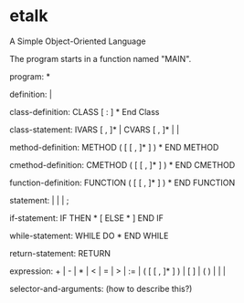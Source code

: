 # etalk
A Simple Object-Oriented Language

The program starts in a function named "MAIN".

program:
    <definition>*

definition:
    <class-definition>
|   <function-definition>

class-definition:
    CLASS <name> [ : <super-class-name> ]
      <class-statement>*
    End Class

class-statement:
    IVARS <id> [ , <id> ]*
|   CVARS <id> [ , <id> ]*
|   <method-definition>
|   <cmethod-definition>

method-definition:
    METHOD <name> ( [ <arg> [ , <arg> ]* ] )
      <statement>*
    END METHOD

cmethod-definition:
    CMETHOD <name> ( [ <arg> [ , <arg> ]* ] )
      <statement>*
    END CMETHOD

function-definition:
    FUNCTION <name> ( [ <arg> [ , <arg> ]* ] )
      <statement>*
    END FUNCTION

statement:
    <if-statement>
|   <while-statement>
|   <return-statement>
|   <expression> ;

if-statement:
    IF <expression>
    THEN
      <statement>*
  [ ELSE
      <statement>* ]
    END IF

while-statement:
    WHILE <expression> DO
      <statement>*
    END WHILE

return-statement:
    RETURN <expression>

expression:
    <expression> + <expression>
|   <expression> - <expression>
|   <expression> * <expression>
|   <expression> < <expression>
|   <expression> = <expression>
|   <expression> > <expression>
|   <variable> := <expression>
|   <expression> ( [ <expression> [ , <expression> ]* ] )
|   [ <selector-and-arguments> ]
|   ( <expression> )
|   <variable>
|   <integer-constant>
|   <string-constant>

selector-and-arguments:
    (how to describe this?)
